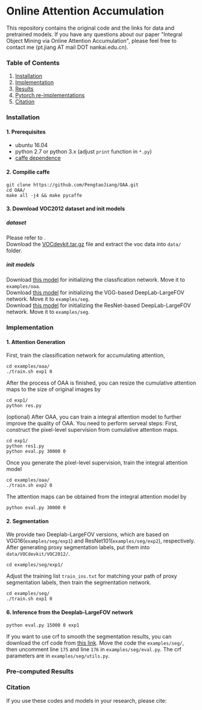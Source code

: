 # Online Attention Accumulation
This repository contains the original code and the links for data and pretrained models. If you have any questions about our paper "Integral Object Mining via Online Attention Accumulation", please feel free to contact me (pt.jiang AT mail DOT nankai.edu.cn).

### Table of Contents
1. [Installation](#installation)
2. [Implementation](#results)
3. [Results](#results)
4. [Pytorch re-implementations](#pytorch-re-implementations)
5. [Citation](#citation)

### Installation
#### 1. Prerequisites
  - ubuntu 16.04  
  - python 2.7 or python 3.x (adjust `print` function in `*.py`)
  - [caffe dependence](https://caffe.berkeleyvision.org/install_apt.html)

#### 2. Compilie caffe
```
git clone https://github.com/PengtaoJiang/OAA.git
cd OAA/
make all -j4 && make pycaffe
```
#### 3. Download VOC2012 dataset and init models
##### dataset
Please refer to .  
Download the [VOCdevkit.tar.gz](https://drive.google.com/open?id=1uh5bWXvLOpE-WZUUtO77uwCB4Qnh6d7X) file and extract the voc data into `data/` folder.
##### init models
Download [this model](https://drive.google.com/open?id=1uh5bWXvLOpE-WZUUtO77uwCB4Qnh6d7X) for initializing the classfication network. Move it to `examples/oaa`.  
Download [this model](https://drive.google.com/open?id=1uh5bWXvLOpE-WZUUtO77uwCB4Qnh6d7X) for initializing the VGG-based DeepLab-LargeFOV network. Move it to `examples/seg`.  
Download [this model](https://drive.google.com/open?id=1uh5bWXvLOpE-WZUUtO77uwCB4Qnh6d7X) for initializing the ResNet-based DeepLab-LargeFOV network. Move it to `examples/seg`.

### Implementation
#### 1. Attention Generation
First, train the classification network for accumulating attention,
```
cd examples/oaa/
./train.sh exp1 0
```
After the process of OAA is finished, you can resize the cumulative attention maps to the size of original images by
```
cd exp1/
python res.py
```
(optional) After OAA, you can train a integral attention model to further improve the quality of OAA. You need to perform serveal steps:
First, construct the pixel-level supervision from cumulative attention maps.
```
cd exp1/
python res1.py
python eval.py 30000 0
```
Once you generate the pixel-level supervision, train the integral attention model 
```
cd examples/oaa/
./train.sh exp2 0
```
The attention maps can be obtained from the integral attention model by
```
python eval.py 30000 0
```
#### 2. Segmentation 
We provide two Deeplab-LargeFOV versions, which are based on VGG16(`examples/seg/exp1`) and ResNet101(`examples/seg/exp2`), respectively. After generating proxy segmentation labels, put them into `data/VOCdevkit/VOC2012/`.  
```
cd examples/seg/exp1/
```
Adjust the training list `train_ins.txt` for matching your path of proxy segmentation labels, then train the segmentation network.
```
cd examples/seg/
./train.sh exp1 0
```
#### 6. Inference from the Deeplab-LargeFOV network
```
python eval.py 15000 0 exp1
```
If you want to use crf to smooth the segmentation results, you can download the crf code from [this link](https://github.com/Andrew-Qibin/dss_crf).
Move the code the `examples/seg/`, then uncomment line `175` and line `176` in `examples/seg/eval.py`.
The crf parameters are in `examples/seg/utils.py`.

### Pre-computed Results


### Citation
If you use these codes and models in your research, please cite:
